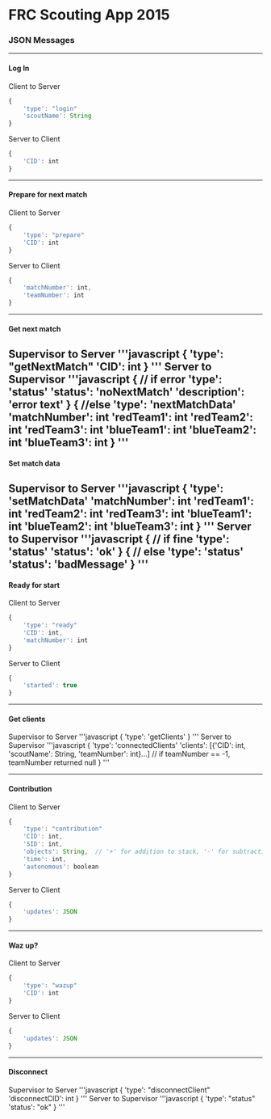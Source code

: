 # FRC Scouting App 2015 #
### JSON Messages ###
---
#### Log In ####
Client to Server
```javascript
{
    'type': "login"
    'scoutName': String
}
```
Server to Client
```javascript
{
    'CID': int
}
```
---
#### Prepare for next match  ####
Client to Server
```javascript
{
    'type': "prepare"
    'CID': int
}
```
Server to Client
```javascript
{
    'matchNumber': int,
    'teamNumber': int
}
```
---
#### Get next match ####
Supervisor to Server
'''javascript
{
    'type': "getNextMatch"
    'CID': int
}
'''
Server to Supervisor
'''javascript
{   // if error
    'type': 'status'
    'status': 'noNextMatch'
    'description': 'error text'
}
{   //else
    'type': 'nextMatchData'
    'matchNumber': int
    'redTeam1': int
    'redTeam2': int
    'redTeam3': int
    'blueTeam1': int
    'blueTeam2': int
    'blueTeam3': int
}
'''
---
#### Set match data ####
Supervisor to Server
'''javascript
{
    'type': 'setMatchData'
    'matchNumber': int
    'redTeam1': int
    'redTeam2': int
    'redTeam3': int
    'blueTeam1': int
    'blueTeam2': int
    'blueTeam3': int
}
'''
Server to Supervisor
'''javascript
{   // if fine
    'type': 'status'
    'status': 'ok'
}
{   // else
    'type': 'status'
    'status': 'badMessage'
}
'''
---
#### Ready for start ####
Client to Server
```javascript
{
    'type': "ready"
    'CID': int,
    'matchNumber': int
}
```
Server to Client
```javascript
{
    'started': true
}
```

---
#### Get clients ####
Supervisor to Server
'''javascript
{
    'type': 'getClients'
}
'''
Server to Supervisor
'''javascript
{
    'type': 'connectedClients'
    'clients': [{'CID': int, 'scoutName': String, 'teamNumber': int}...] // if teamNumber == -1, teamNumber returned null
}
'''

---
#### Contribution ####
Client to Server
```javascript
{
    'type': "contribution"
    'CID': int,
    'SID': int,
    'objects': String,  // '+' for addition to stack, '-' for subtraction from stack, and 'x' for knocked over removal
    'time': int,
    'autonomous': boolean
}
```
Server to Client
```javascript
{
    'updates': JSON
}
```
---
#### Waz up? ####
Client to Server
```javascript
{
    'type': "wazup"
    'CID': int
}
```
Server to Client
```javascript
{
    'updates': JSON
}
```
---

#### Disconnect ####
Supervisor to Server
'''javascript
{
    'type': "disconnectClient"
    'disconnectCID': int
}
'''
Server to Supervisor
'''javascript
{
    'type': "status"
    'status': "ok"
}
'''